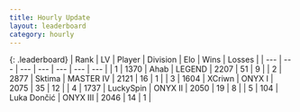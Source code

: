 ```yaml
---
title: Hourly Update
layout: leaderboard
category: hourly
---
```


{: .leaderboard}
| Rank | LV | Player | Division | Elo | Wins | Losses |
| --- | --- | --- | --- | --- | --- | --- |
| <span data-change="0">1</span> | 1370 | <span title="ID: 402846">Ahab</span> | LEGEND | <span data-change="0">2207</span> | <span data-change="0">51</span> | <span data-change="0">9</span> |
| <span data-change="0">2</span> | 2877 | <span title="ID: 353063">Sktima</span> | MASTER IV | <span data-change="0">2121</span> | <span data-change="0">16</span> | <span data-change="0">1</span> |
| <span data-change="0">3</span> | 1604 | <span title="ID: 448883">XCriwn</span> | ONYX I | <span data-change="4">2075</span> | <span data-change="4">35</span> | <span data-change="2">12</span> |
| <span data-change="0">4</span> | 1737 | <span title="ID: 498412">LuckySpin</span> | ONYX II | <span data-change="0">2050</span> | <span data-change="0">19</span> | <span data-change="0">8</span> |
| <span data-change="4">5</span> | 104 | <span title="ID: 632030">Luka Dončić</span> | ONYX III | <span data-change="34">2046</span> | <span data-change="3">14</span> | <span data-change="0">1</span> |